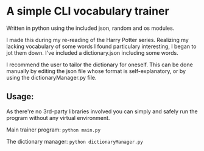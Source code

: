 # A simple CLI vocabulary trainer

Written in python using the included json, random and os modules.

I made this during my re-reading of the Harry Potter series. Realizing my lacking vocabulary of some words I found particulary interesting, I began to jot them down.
I've included a dictionary.json including some words.

I recommend the user to tailor the dictionary for oneself. This can be done manually by editing the json file whose format is self-explanatory, or by using the dictionaryManager.py file.

## Usage:
As there're no 3rd-party libraries involved you can simply and safely run the program without any virtual environment.

Main trainer program:
`python main.py`

The dictionary manager:
`python dictionaryManager.py`